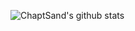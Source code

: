 ![ChaptSand's github stats](https://github-readme-stats.vercel.app/api?username=ChaptSand&show_icons=true&count_private=true)
